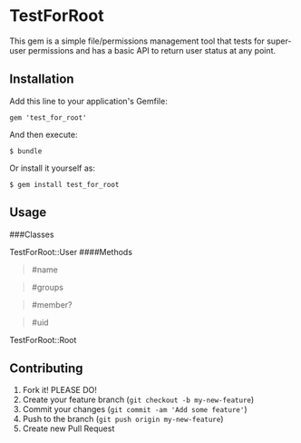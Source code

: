 # TestForRoot

This gem is a simple file/permissions management tool that tests for super-user permissions and has a basic API to return
user status at any point.



## Installation

Add this line to your application's Gemfile:

    gem 'test_for_root'

And then execute:

    $ bundle

Or install it yourself as:

    $ gem install test_for_root

## Usage


###Classes

TestForRoot::User
####Methods
>\#name

>\#groups

>\#member?

>\#uid

TestForRoot::Root

## Contributing

1. Fork it! PLEASE DO!
2. Create your feature branch (`git checkout -b my-new-feature`)
3. Commit your changes (`git commit -am 'Add some feature'`)
4. Push to the branch (`git push origin my-new-feature`)
5. Create new Pull Request
